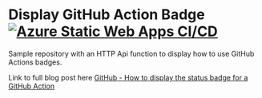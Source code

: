 # Display GitHub Action Badge [![Azure Static Web Apps CI/CD](https://github.com/elbruno/AzureApiBadge/actions/workflows/azure-static-web-apps-victorious-wave-00360790f.yml/badge.svg)](https://github.com/elbruno/AzureApiBadge/actions/workflows/azure-static-web-apps-victorious-wave-00360790f.yml)

Sample repository with an HTTP Api function to display how to use GitHub Actions badges.

Link to full blog post here [GitHub - How to display the status badge for a GitHub Action](https://elbruno.github.io/AzureApiBadge/)